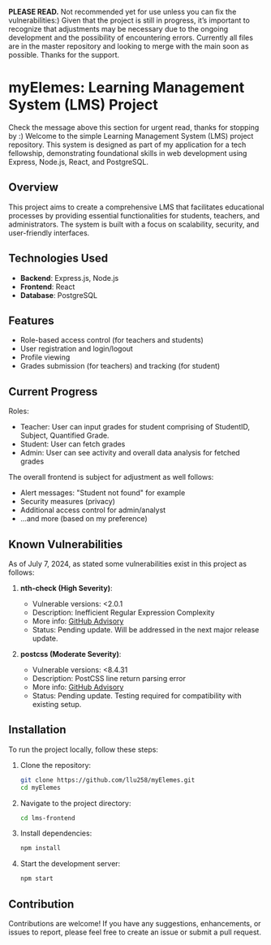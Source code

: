 **PLEASE READ.** Not recommended yet for use unless you can fix the vulnerabilities:) Given that the project is still in progress, it’s important to recognize that adjustments may be necessary due to the ongoing development and the possibility of encountering errors. Currently all files are in the master repository and looking to merge with the main soon as possible. Thanks for the support.

# myElemes: Learning Management System (LMS) Project

Check the message above this section for urgent read, thanks for stopping by :) Welcome to the simple Learning Management System (LMS) project repository. This system is designed as part of my application for a tech fellowship, demonstrating foundational skills in web development using Express, Node.js, React, and PostgreSQL.

## Overview

This project aims to create a comprehensive LMS that facilitates educational processes by providing essential functionalities for students, teachers, and administrators. The system is built with a focus on scalability, security, and user-friendly interfaces.

## Technologies Used

- **Backend**: Express.js, Node.js
- **Frontend**: React
- **Database**: PostgreSQL

## Features
- Role-based access control (for teachers and students)
- User registration and login/logout
- Profile viewing
- Grades submission (for teachers) and tracking (for student)

## Current Progress

Roles:
- Teacher: User can input grades for student comprising of StudentID, Subject, Quantified Grade.
- Student: User can fetch grades
- Admin: User can see activity and overall data analysis for fetched grades

The overall frontend is subject for adjustment as well follows:
- Alert messages: "Student not found" for example
- Security measures (privacy)
- Additional access control for admin/analyst
- ...and more (based on my preference)

## Known Vulnerabilities

As of July 7, 2024, as stated some vulnerabilities exist in this project as follows:

1. **nth-check (High Severity)**:
   - Vulnerable versions: <2.0.1
   - Description: Inefficient Regular Expression Complexity
   - More info: [GitHub Advisory](https://github.com/advisories/GHSA-rp65-9cf3-cjxr)
   - Status: Pending update. Will be addressed in the next major release update.

2. **postcss (Moderate Severity)**:
   - Vulnerable versions: <8.4.31
   - Description: PostCSS line return parsing error
   - More info: [GitHub Advisory](https://github.com/advisories/GHSA-7fh5-64p2-3v2j)
   - Status: Pending update. Testing required for compatibility with existing setup.

## Installation

To run the project locally, follow these steps:

1. Clone the repository:
   ```bash
   git clone https://github.com/llu258/myElemes.git
   cd myElemes
   ```
2. Navigate to the project directory:
   ```bash
   cd lms-frontend
   ```
3. Install dependencies:
   ```bash
   npm install
   ```
4. Start the development server:
   ```bash
   npm start
   ```
## Contribution
Contributions are welcome! If you have any suggestions, enhancements, or issues to report, please feel free to create an issue or submit a pull request.

